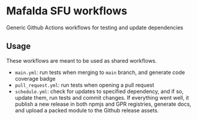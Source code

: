 # Mafalda SFU workflows

Generic Github Actions workflows for testing and update dependencies

## Usage

These workflows are meant to be used as shared workflows.

- `main.yml`: run tests when merging to `main` branch, and generate code
  coverage badge
- `pull_request.yml`: run tests when opening a pull request
- `schedule.yml`: check for updates to specified dependency, and if so, update
  them, run tests and commit changes. If everything went well, it publish a new
  release in both npmjs and GPR registries, generate docs, and upload a packed
  module to the Github release assets.
